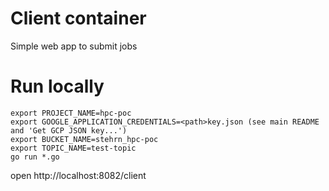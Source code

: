 # Client container
Simple web app to submit jobs

# Run locally
```
export PROJECT_NAME=hpc-poc
export GOOGLE_APPLICATION_CREDENTIALS=<path>key.json (see main README and 'Get GCP JSON key...')
export BUCKET_NAME=stehrn_hpc-poc
export TOPIC_NAME=test-topic
go run *.go
```
open http://localhost:8082/client
